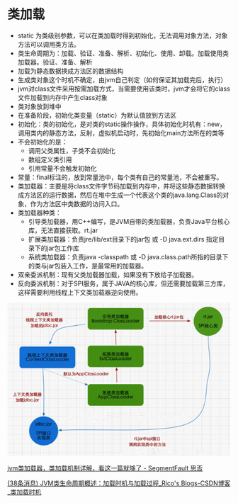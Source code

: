 # 类加载

+ static 为类级别参数，可以在类加载时得到初始化，无法调用对象方法，对象方法可以调用类方法。
+ 类生命周期为：加载、验证、准备、解析、初始化、使用、卸载。加载使用类加载器。验证、准备、解析
+ 加载为静态数据换成方法区的数据结构
+ 生成类对象这个时机不确定，由jvm自己判定（如何保证其加载完后，执行）
+ jvm对class文件采用按需加载方式，当需要使用该类时，jvm才会将它的class文件加载到内存中产生class对象
+ 类对象放到堆中
+ 在准备阶段，初始化类变量（static）为默认值放到方法区
+ 初始化：类的初始化，是对类的static操作操作，具体初始化时机有：new，调用类内的静态方法，反射，虚拟机启动时，先初始化main方法所在的类等
+ 不会初始化的是：
  + 调用父类属性，子类不会初始化
  + 数组定义类引用
  + 引用常量不会触发初始化
+ 常量：final标注的，放到常量池中，每个类有自己的常量池，不会被重写。
+ 类加载器：主要是将class文件字节码加载到内存中，并将这些静态数据转换成方法区的运行数据，然后在堆中生成一个代表这个类的java.lang.Class的对象，作为方法区中类数据的访问入口。
+ 类加载器种类：
  + 引导类加载器，用C++编写，是JVM自带的类加载器，负责Java平台核心库，无法直接获取。rt.jar
  + 扩展类加载器：负责jre/lib/ext目录下的jar包 或 -D java.ext.dirs 指定目录下的jar包工作库
  + 系统类加载器：负责java -classpath 或 -D java.class.path所指的目录下的类与jar包装入工作，是最常用的加载器。
+ 双亲委派机制：现有父类加载器加载，如果没有下放给子加载器。
+ 反向委派机制：对于SPI服务，属于JAVA的核心库，但还需要加载第三方库，这样需要利用线程上下文类加载器逆向使用。

![](https://raw.githubusercontent.com/Pain4Dawn/notebook/master/98.picture/%E5%8F%8D%E5%90%91%E5%A7%94%E6%B4%BE%E6%9C%BA%E5%88%B6.png)

[jvm类加载器，类加载机制详解，看这一篇就够了 - SegmentFault 思否](https://segmentfault.com/a/1190000037574626)

[(38条消息) JVM类生命周期概述：加载时机与加载过程_Rico's Blogs-CSDN博客_类加载时机](https://blog.csdn.net/justloveyou_/article/details/72466105)